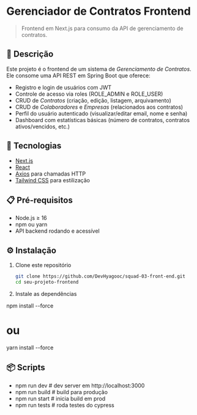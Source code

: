# Gerenciador de Contratos Frontend

> Frontend em Next.js para consumo da API de gerenciamento de contratos.

## 📖 Descrição

Este projeto é o frontend de um sistema de *Gerenciamento de Contratos*. Ele consome uma API REST em Spring Boot que oferece:

- Registro e login de usuários com JWT  
- Controle de acesso via roles (ROLE_ADMIN e ROLE_USER)  
- CRUD de *Contratos* (criação, edição, listagem, arquivamento)  
- CRUD de *Colaboradores* e *Empresas* (relacionados aos contratos)  
- Perfil do usuário autenticado (visualizar/editar email, nome e senha)  
- Dashboard com estatísticas básicas (número de contratos, contratos ativos/vencidos, etc.)

## 🚀 Tecnologias

- [Next.js](https://nextjs.org/)  
- [React](https://reactjs.org/)  
- [Axios](https://github.com/axios/axios) para chamadas HTTP  
- [Tailwind CSS](https://tailwindcss.com/) para estilização

## 📋 Pré-requisitos

- Node.js ≥ 16  
- npm ou yarn  
- API backend rodando e acessível 

## ⚙️ Instalação

1. Clone este repositório  
   ```bash
   git clone https://github.com/DevHyagooc/squad-03-front-end.git
   cd seu-projeto-frontend

2. Instale as dependências

npm install --force
# ou
yarn install --force

## 📦 Scripts

- npm run dev     # dev server em http://localhost:3000
- npm run build   # build para produção
- npm run start   # inicia build em prod
- npm run tests   # roda testes do cypress
